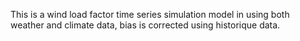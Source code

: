 This is a wind load factor time series simulation model in using both weather and climate data, bias is corrected using historique data.  
